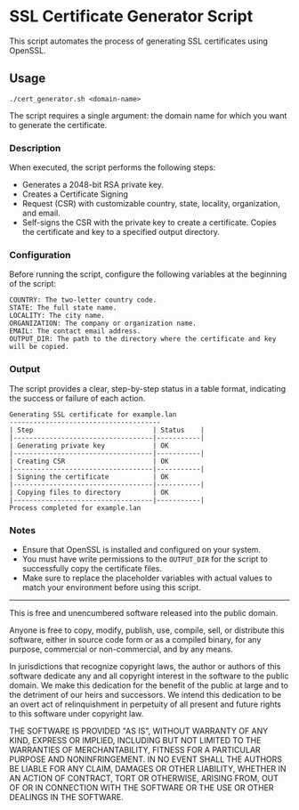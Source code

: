 
# SSL Certificate Generator Script

This script automates the process of generating SSL certificates using OpenSSL.

## Usage
    ./cert_generator.sh <domain-name>

The script requires a single argument: the domain name for which you want to generate the certificate.

### Description
When executed, the script performs the following steps:

 - Generates a 2048-bit RSA private key.
 -  Creates a Certificate Signing
  -  Request (CSR) with customizable country, state, locality, organization, and email. 
   - Self-signs the CSR with the private key to create a certificate. Copies the certificate and key to a specified output directory.

### Configuration
Before running the script, configure the following variables at the beginning of the script:

    COUNTRY: The two-letter country code.
    STATE: The full state name.
    LOCALITY: The city name.
    ORGANIZATION: The company or organization name.
    EMAIL: The contact email address.
    OUTPUT_DIR: The path to the directory where the certificate and key will be copied.

### Output
The script provides a clear, step-by-step status in a table format, indicating the success or failure of each action.

    Generating SSL certificate for example.lan
    --------------------------------------
    | Step                              | Status    |
    |-----------------------------------|-----------|
    | Generating private key            | OK
    |-----------------------------------|-----------|
    | Creating CSR                      | OK
    |-----------------------------------|-----------|
    | Signing the certificate           | OK
    |-----------------------------------|-----------|
    | Copying files to directory        | OK
    |-----------------------------------|-----------|
    Process completed for example.lan

### Notes
- Ensure that OpenSSL is installed and configured on your system.
- You must have write permissions to the `OUTPUT_DIR` for the script to successfully copy the certificate files.
- Make sure to replace the placeholder variables with actual values to match your environment before using this script.
---
This is free and unencumbered software released into the public domain.

Anyone is free to copy, modify, publish, use, compile, sell, or distribute this software, either in source code form or as a compiled binary, for any purpose, commercial or non-commercial, and by any means.

In jurisdictions that recognize copyright laws, the author or authors of this software dedicate any and all copyright interest in the software to the public domain. We make this dedication for the benefit of the public at large and to the detriment of our heirs and successors. We intend this dedication to be an overt act of relinquishment in perpetuity of all present and future rights to this software under copyright law.

THE SOFTWARE IS PROVIDED "AS IS", WITHOUT WARRANTY OF ANY KIND, EXPRESS OR IMPLIED, INCLUDING BUT NOT LIMITED TO THE WARRANTIES OF MERCHANTABILITY, FITNESS FOR A PARTICULAR PURPOSE AND NONINFRINGEMENT. IN NO EVENT SHALL THE AUTHORS BE LIABLE FOR ANY CLAIM, DAMAGES OR OTHER LIABILITY, WHETHER IN AN ACTION OF CONTRACT, TORT OR OTHERWISE, ARISING FROM, OUT OF OR IN CONNECTION WITH THE SOFTWARE OR THE USE OR OTHER DEALINGS IN THE SOFTWARE.
